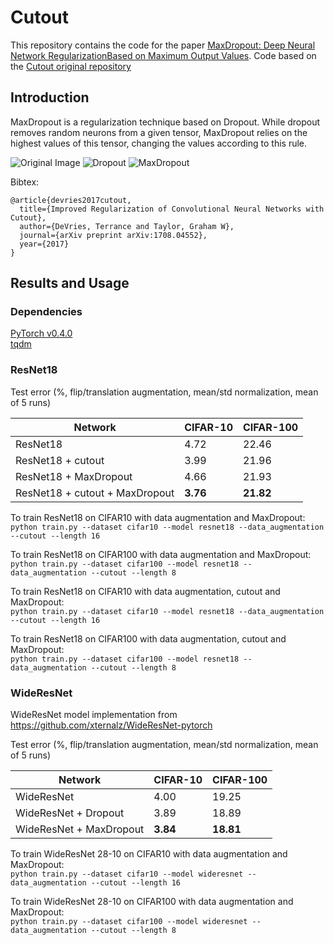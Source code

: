 # Cutout

This repository contains the code for the paper [MaxDropout: Deep Neural Network RegularizationBased on Maximum Output Values](https://arxiv.org/). 
Code based on the [Cutout original repository](https://github.com/uoguelph-mlrg/Cutout)

## Introduction

MaxDropout is a regularization technique based on Dropout. While dropout removes random neurons from a given tensor, MaxDropout relies on the highest values of this tensor, changing the values according to this rule.  
  
![Original Image](https://github.com/cfsantos/MaxDropout-torch/blob/master/images/original.png "Original Image")
![Dropout](https://github.com/cfsantos/MaxDropout-torch/blob/master/images/droped.png "Dropout")
![MaxDropout](https://github.com/cfsantos/MaxDropout-torch/blob/master/images/maxdroped.png "MaxDropout")


Bibtex:  
```
@article{devries2017cutout,  
  title={Improved Regularization of Convolutional Neural Networks with Cutout},  
  author={DeVries, Terrance and Taylor, Graham W},  
  journal={arXiv preprint arXiv:1708.04552},  
  year={2017}  
}
```

## Results and Usage   
### Dependencies  
[PyTorch v0.4.0](http://pytorch.org/)  
[tqdm](https://pypi.python.org/pypi/tqdm)

### ResNet18  
Test error (%, flip/translation augmentation, mean/std normalization, mean of 5 runs) 

| **Network** | **CIFAR-10** | **CIFAR-100** |
| ----------- | ------------ | ------------- |
| ResNet18    | 4.72         | 22.46         |
| ResNet18 + cutout | 3.99   | 21.96         |
| ResNet18 + MaxDropout | 4.66   | 21.93         |
| ResNet18 + cutout + MaxDropout | **3.76**   | **21.82**         |  
To train ResNet18 on CIFAR10 with data augmentation and MaxDropout:    
`python train.py --dataset cifar10 --model resnet18 --data_augmentation --cutout --length 16`

To train ResNet18 on CIFAR100 with data augmentation and MaxDropout:  
`python train.py --dataset cifar100 --model resnet18 --data_augmentation --cutout --length 8`

To train ResNet18 on CIFAR10 with data augmentation, cutout and MaxDropout:    
`python train.py --dataset cifar10 --model resnet18 --data_augmentation --cutout --length 16`

To train ResNet18 on CIFAR100 with data augmentation, cutout and MaxDropout:  
`python train.py --dataset cifar100 --model resnet18 --data_augmentation --cutout --length 8`
### WideResNet
WideResNet model implementation from https://github.com/xternalz/WideResNet-pytorch  

Test error (%, flip/translation augmentation, mean/std normalization, mean of 5 runs)  

| **Network** | **CIFAR-10** | **CIFAR-100** | 
| ----------- | ------------ | ------------- | 
| WideResNet  | 4.00         | 19.25          | 
| WideResNet + Dropout | 3.89 | 18.89         | 
| WideResNet + MaxDropout | **3.84** | **18.81**         |

To train WideResNet 28-10 on CIFAR10 with data augmentation and MaxDropout:    
`python train.py --dataset cifar10 --model wideresnet --data_augmentation --cutout --length 16`

To train WideResNet 28-10 on CIFAR100 with data augmentation and MaxDropout:  
`python train.py --dataset cifar100 --model wideresnet --data_augmentation --cutout --length 8`



